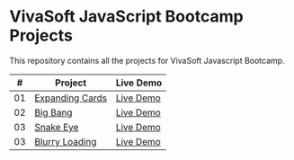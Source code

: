 # VivaSoft JavaScript Bootcamp Projects

This repository contains all the projects for VivaSoft Javascript Bootcamp.

|  #  | Project                                                                                                      | Live Demo                                                  |
| :-: | ------------------------------------------------------------------------------------------------------------ | ---------------------------------------------------------- |
| 01  | [Expanding Cards](https://github.com/vivasoft-ltd/javascript-bootcamp/tree/develop/projects/expanding-cards) | [Live Demo](https://blackbox47.github.io/expanding-cards/) |
| 02  | [Big Bang](https://github.com/vivasoft-ltd/javascript-bootcamp/tree/develop/projects/big-bang)               | [Live Demo](https://blackbox47.github.io/big-bang/)        |
| 03  | [Snake Eye](https://github.com/vivasoft-ltd/javascript-bootcamp/tree/develop/projects/snake-eye)             | [Live Demo](https://blackbox47.github.io/snake-eye/)       |
| 03  | [Blurry Loading](https://github.com/vivasoft-ltd/javascript-bootcamp/tree/develop/projects/blurry-loading)   | [Live Demo](https://blackbox47.github.io/blurry-loading/)  |
